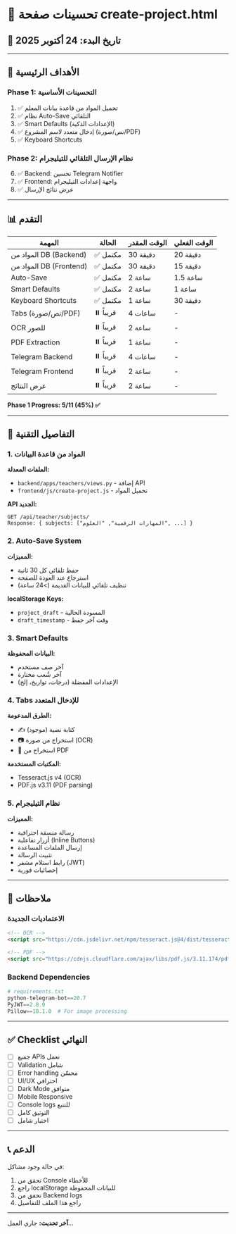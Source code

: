 # 🚀 تحسينات صفحة create-project.html

## 📅 تاريخ البدء: 24 أكتوبر 2025

---

## 🎯 الأهداف الرئيسية

### Phase 1: التحسينات الأساسية
1. ✅ تحميل المواد من قاعدة بيانات المعلم
2. ✅ نظام Auto-Save التلقائي
3. ✅ Smart Defaults (الإعدادات الذكية)
4. ✅ إدخال متعدد لاسم المشروع (نص/صورة/PDF)
5. ✅ Keyboard Shortcuts

### Phase 2: نظام الإرسال التلقائي للتيليجرام
6. ✅ Backend: تحسين Telegram Notifier
7. ✅ Frontend: واجهة إعدادات التيليجرام
8. ✅ عرض نتائج الإرسال

---

## 📊 التقدم

| المهمة | الحالة | الوقت المقدر | الوقت الفعلي |
|--------|--------|--------------|--------------|
| المواد من DB (Backend) | ✅ مكتمل | 30 دقيقة | 20 دقيقة |
| المواد من DB (Frontend) | ✅ مكتمل | 30 دقيقة | 15 دقيقة |
| Auto-Save | ✅ مكتمل | 2 ساعة | 1.5 ساعة |
| Smart Defaults | ✅ مكتمل | 2 ساعة | 1 ساعة |
| Keyboard Shortcuts | ✅ مكتمل | 1 ساعة | 30 دقيقة |
| Tabs (نص/صورة/PDF) | ⏸️ قريباً | 4 ساعات | - |
| OCR للصور | ⏸️ قريباً | 2 ساعة | - |
| PDF Extraction | ⏸️ قريباً | 1 ساعة | - |
| Telegram Backend | ⏸️ قريباً | 4 ساعات | - |
| Telegram Frontend | ⏸️ قريباً | 2 ساعة | - |
| عرض النتائج | ⏸️ قريباً | 2 ساعة | - |

**Phase 1 Progress: 5/11 (45%) ✅**

---

## 🔧 التفاصيل التقنية

### 1. المواد من قاعدة البيانات
**الملفات المعدلة:**
- `backend/apps/teachers/views.py` - إضافة API
- `frontend/js/create-project.js` - تحميل المواد

**API الجديد:**
```
GET /api/teacher/subjects/
Response: { subjects: ["المهارات الرقمية", "العلوم", ...] }
```

### 2. Auto-Save System
**المميزات:**
- حفظ تلقائي كل 30 ثانية
- استرجاع عند العودة للصفحة
- تنظيف تلقائي للبيانات القديمة (>24 ساعة)

**localStorage Keys:**
- `project_draft` - المسودة الحالية
- `draft_timestamp` - وقت آخر حفظ

### 3. Smart Defaults
**البيانات المحفوظة:**
- آخر صف مستخدم
- آخر شُعب مختارة
- الإعدادات المفضلة (درجات، تواريخ، إلخ)

### 4. Tabs للإدخال المتعدد
**الطرق المدعومة:**
- ✍️ كتابة نصية (موجود)
- 📷 استخراج من صورة (OCR)
- 📄 استخراج من PDF

**المكتبات المستخدمة:**
- Tesseract.js v4 (OCR)
- PDF.js v3.11 (PDF parsing)

### 5. نظام التيليجرام
**المميزات:**
- رسالة منسقة احترافية
- أزرار تفاعلية (Inline Buttons)
- إرسال الملفات المساعدة
- تثبيت الرسالة
- رابط استلام مشفر (JWT)
- إحصائيات فورية

---

## 📝 ملاحظات

### الاعتماديات الجديدة
```html
<!-- OCR -->
<script src="https://cdn.jsdelivr.net/npm/tesseract.js@4/dist/tesseract.min.js"></script>

<!-- PDF -->
<script src="https://cdnjs.cloudflare.com/ajax/libs/pdf.js/3.11.174/pdf.min.js"></script>
```

### Backend Dependencies
```python
# requirements.txt
python-telegram-bot==20.7
PyJWT==2.8.0
Pillow==10.1.0  # For image processing
```

---

## ✅ Checklist النهائي

- [ ] جميع APIs تعمل
- [ ] Validation شامل
- [ ] Error handling محسّن
- [ ] UI/UX احترافي
- [ ] Dark Mode متوافق
- [ ] Mobile Responsive
- [ ] Console logs للتتبع
- [ ] التوثيق كامل
- [ ] اختبار شامل

---

## 📞 الدعم

في حالة وجود مشاكل:
1. تحقق من Console للأخطاء
2. راجع localStorage للبيانات المحفوظة
3. تحقق من Backend logs
4. راجع هذا الملف للتفاصيل

---

**آخر تحديث:** جاري العمل...
